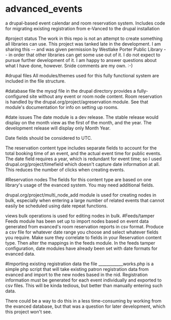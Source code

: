 # advanced_events
a drupal-based event calendar and room reservation system. Includes code for migrating existing registration from e-Vanced to the drupal installation

#project status
The work in this repo is not an attempt to create something all libraries can use. This project was tanked late in the development. I am sharing this -- and was given permission by Westlake Porter Public Library -- in order that other libraries can get some use out of it. I do not expect to pursue further development of it. I am happy to answer questions about what I have done, however. 
Snide comments are my own. :-)

#drupal files
All modules/themes used for this fully functional system are included in the file structure.

#database file
the mysql file in the drupal directory provides a fully-configured site without any event or room node content. Room reservation is handled by the drupal.org/project/agreservation module. See that module's documentation for info on setting up rooms. 


#date issues 
The date module is a dev release. The stable release would display on the month view as the first of the month, and the year. The development release will display only Month Year.

Date fields should be considered to UTC.

The reservation content type includes separate fields to account for the total booking time of an event, and the actual event time for public events.
The date field requires a year, which is redundant for event time; so I used drupal.org/project/timefield which doesn't capture date information at all. This reduces the number of clicks when creating events. 

#Reservation nodes
The fields for this content type are based on one library's usage of the evanced system. You may need additional fields. 

drupal.org/project/multi_node_add module is used for creating nodes in bulk, especially when entering a large number of related events that cannot easily be scheduled using date repeat functions.

views bulk operations is used for editing nodes in bulk. 
#Feeds/tamper
Feeds module has been set up to import nodes based on event data generated from evanced's room reservation reports in csv format. 
Produce a csv file for whatever date range you choose and select whatever fields you require. Make sure they correlate to fields in your Reservation content type. Then alter the mappings in the feeds module. 
In the feeds tamper configuration, date modules have already been set with date formats for evanced data.

#Importing existing registration data
the file ____________works.php is a simple php script that will take existing patron registration data from evanced and import to the new nodes based in the nid. Registration information must be generated for each event individually and exported to csv files. This will be kinda tedious, but better than manually entering such data. 

There could be a way to do this in a less time-consuming by working from the evanced database, but that was a question for later development, which this project won't see.
